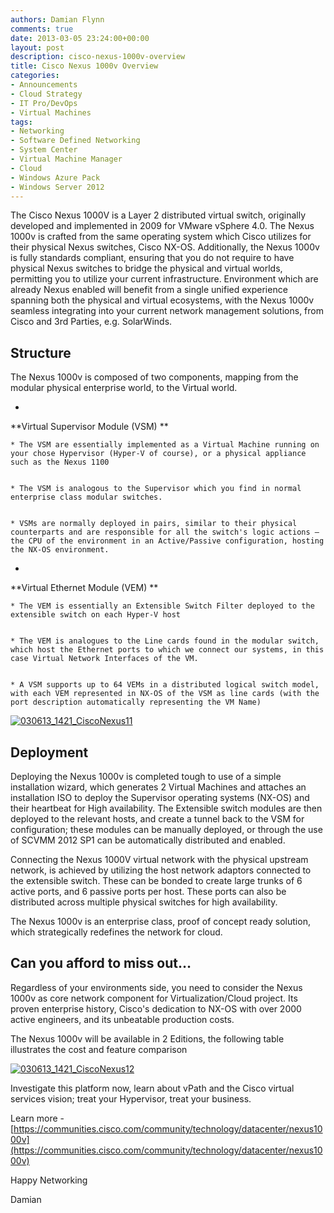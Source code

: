 ```yaml
---
authors: Damian Flynn
comments: true
date: 2013-03-05 23:24:00+00:00
layout: post
description: cisco-nexus-1000v-overview
title: Cisco Nexus 1000v Overview
categories:
- Announcements
- Cloud Strategy
- IT Pro/DevOps
- Virtual Machines
tags:
- Networking
- Software Defined Networking
- System Center
- Virtual Machine Manager
- Cloud
- Windows Azure Pack
- Windows Server 2012
---
```


The Cisco Nexus 1000V is a Layer 2 distributed virtual switch, originally developed and implemented in 2009 for VMware vSphere 4.0. The Nexus 1000v is crafted from the same operating system which Cisco utilizes for their physical Nexus switches, Cisco NX-OS. Additionally, the Nexus 1000v is fully standards compliant, ensuring that you do not require to have physical Nexus switches to bridge the physical and virtual worlds, permitting you to utilize your current infrastructure. Environment which are already Nexus enabled will benefit from a single unified experience spanning both the physical and virtual ecosystems, with the Nexus 1000v seamless integrating into your current network management solutions, from Cisco and 3rd Parties, e.g. SolarWinds.


## Structure


The Nexus 1000v is composed of two components, mapping from the modular physical enterprise world, to the Virtual world.



	
  * 


**Virtual Supervisor Module (VSM)
**



	
    * The VSM are essentially implemented as a Virtual Machine running on your chose Hypervisor (Hyper-V of course), or a physical appliance such as the Nexus 1100

	
    * The VSM is analogous to the Supervisor which you find in normal enterprise class modular switches.

	
    * VSMs are normally deployed in pairs, similar to their physical counterparts and are responsible for all the switch's logic actions – the CPU of the environment in an Active/Passive configuration, hosting the NX-OS environment.




	
  * 


**Virtual Ethernet Module (VEM)
**



	
    * The VEM is essentially an Extensible Switch Filter deployed to the extensible switch on each Hyper-V host

	
    * The VEM is analogues to the Line cards found in the modular switch, which host the Ethernet ports to which we connect our systems, in this case Virtual Network Interfaces of the VM.

	
    * A VSM supports up to 64 VEMs in a distributed logical switch model, with each VEM represented in NX-OS of the VSM as line cards (with the port description automatically representing the VM Name)







[![030613_1421_CiscoNexus11](/assets/posts/2014/08/030613_1421_CiscoNexus11.png)](/assets/posts/2014/08/030613_1421_CiscoNexus11.png)






## Deployment


Deploying the Nexus 1000v is completed tough to use of a simple installation wizard, which generates 2 Virtual Machines and attaches an installation ISO to deploy the Supervisor operating systems (NX-OS) and their heartbeat for High availability. The Extensible switch modules are then deployed to the relevant hosts, and create a tunnel back to the VSM for configuration; these modules can be manually deployed, or through the use of SCVMM 2012 SP1 can be automatically distributed and enabled.

Connecting the Nexus 1000V virtual network with the physical upstream network, is achieved by utilizing the host network adaptors connected to the extensible switch. These can be bonded to create large trunks of 6 active ports, and 6 passive ports per host. These ports can also be distributed across multiple physical switches for high availability.

The Nexus 1000v is an enterprise class, proof of concept ready solution, which strategically redefines the network for cloud.


## Can you afford to miss out…


Regardless of your environments side, you need to consider the Nexus 1000v as core network component for Virtualization/Cloud project. Its proven enterprise history, Cisco's dedication to NX-OS with over 2000 active engineers, and its unbeatable production costs.

The Nexus 1000v will be available in 2 Editions, the following table illustrates the cost and feature comparison


[![030613_1421_CiscoNexus12](/assets/posts/2014/08/030613_1421_CiscoNexus12.png)](/assets/posts/2014/08/030613_1421_CiscoNexus12.png)



Investigate this platform now, learn about vPath and the Cisco virtual services vision; treat your Hypervisor, treat your business.

Learn more - [https://communities.cisco.com/community/technology/datacenter/nexus1000v](https://communities.cisco.com/community/technology/datacenter/nexus1000v)

Happy Networking

Damian
